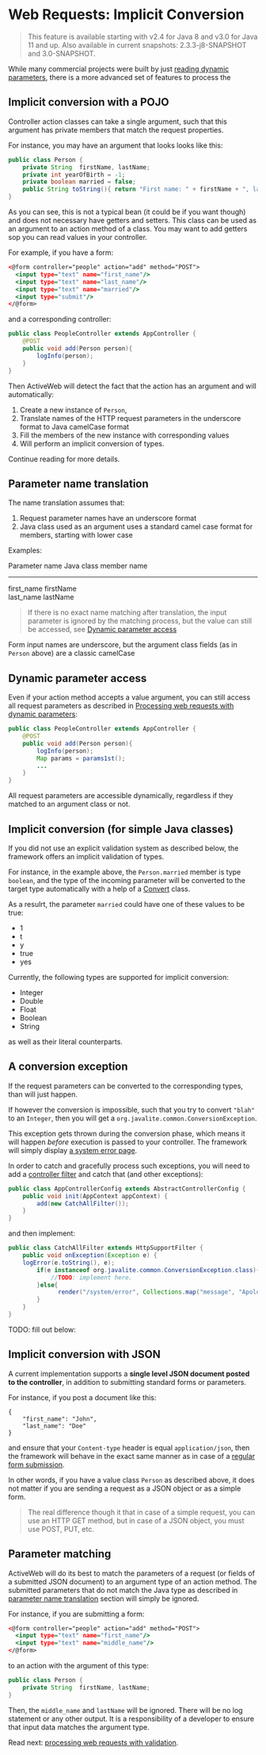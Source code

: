 <div class="page-header">
   <h1>Web Requests: Implicit Conversion</h1>
</div>

> This feature is available starting with v2.4 for Java 8 and v3.0 for Java 11 and up.
> Also available in current snapshots: 2.3.3-j8-SNAPSHOT and 3.0-SNAPSHOT.  



While many commercial projects were built by just [reading dynamic parameters](processing-web-requests-dynamic-parameters),
there is a more advanced set of features to process the   

## Implicit conversion with a POJO


Controller action classes can take  a single argument, such that this argument has private members that match the request properties. 

For instance,  you may have an argument that looks looks like this: 

~~~~ {.java  .numberLines}
public class Person {
    private String  firstName, lastName;
    private int yearOfBirth = -1;
    private boolean married = false;
    public String toString(){ return "First name: " + firstName + ", last name: " + lastName + ", married: " + married; }
}
~~~~

As you can see, this is not a typical bean (it could be if you want though) and does not necessary  have getters  and setters. 
This class can be used as an argument to an action method of a class. You may want to add getters sop you can  read values in your controller.  

For example, if you have a form: 

~~~~ {.html .numberLines}
<@form controller="people" action="add" method="POST"> 
  <input type="text" name="first_name"/>
  <input type="text" name="last_name"/>
  <input type="text" name="married"/>
  <input type="submit"/>
</@form>
~~~~

and a corresponding controller: 

~~~~{.java .numberLines}
public class PeopleController extends AppController {
    @POST
    public void add(Person person){
        logInfo(person);
    }
}
~~~~

Then ActiveWeb will detect the fact that the action  has an argument and will automatically: 

1. Create a  new instance of `Person`,
2. Translate names of the HTTP request  parameters in the underscore format to Java camelCase format   
3. Fill the members of the new instance with corresponding  values 
4. Will perform an implicit conversion  of types.   

Continue reading for more details.


## Parameter name translation  

The name  translation assumes that: 

1. Request parameter names have an underscore format
2. Java class used as an argument uses a standard camel case format for members, starting with lower case

Examples: 

Parameter name             Java class member name 
-------------------        -------------------------------
first_name                 firstName           
last_name                  lastName


> If there is no exact name matching after translation, the input parameter is ignored by the matching process, but the value 
can still be accessed, see  [Dynamic parameter access](#dynamic-parameter-access)


Form input names are underscore, but the argument class fields (as in `Person` above) are a classic camelCase 


## Dynamic parameter access

Even if your action method accepts a value argument, you can still access all request parameters as  described in 
[Processing web requests with dynamic parameters](processing-web-requests-dynamic-parameters): 

~~~~{.java .numberLines}
public class PeopleController extends AppController {
    @POST
    public void add(Person person){
        logInfo(person);
        Map params = params1st();
        ...
    }
}
~~~~

All request parameters are accessible dynamically, regardless if they matched to an argument class or not. 
 


## Implicit conversion (for simple Java classes)

If you did  not use an explicit validation system as described below, the framework offers an implicit validation of types.

For instance, in the example above, the `Person.married` member is type `boolean`, and the type of the incoming parameter 
will be converted to the target type automatically with a help of a [Convert](http://javalite.github.io/2.3.2-j8/org/javalite/common/Convert.html) class.

As a resulrt, the parameter `married` could have one of these values to be true: 

* 1 
* t
* y
* true
* yes


Currently, the following types are supported for implicit  conversion: 

* Integer
* Double
* Float
* Boolean
* String

as well as their literal counterparts.  


## A conversion exception


If the request parameters  can be converted to the  corresponding types, than will just happen.
 
If however the conversion is impossible, such that you try to convert `"blah"` to an `Integer`, 
then you will get a `org.javalite.common.ConversionException`. 

This exception gets thrown during the conversion phase, which means it will happen _before_  execution is passed to your controller. 
The framework will simply display [a system error page](/views#system-error-pages).  

In order to catch and gracefully process such exceptions, you will need to add a [controller filter](controller_filters) and catch that (and other exceptions):

~~~~{.java .numberLines}
public class AppControllerConfig extends AbstractControllerConfig {
    public void init(AppContext appContext) {
        add(new CatchAllFilter());
    }
} 
~~~~

and then implement:

~~~~{.java .numberLines}
public class CatchAllFilter extends HttpSupportFilter {
    public void onException(Exception e) {
    logError(e.toString(), e);
        if(e instanceof org.javalite.common.ConversionException.class){
            //TODO: implement here. 
        }else{
              render("/system/error", Collections.map("message", "Apologies for inconvenience");
        }
    }
} 
~~~~


TODO: fill out below:


## Implicit conversion with JSON 

A current implementation supports a **single level JSON document posted to the controller**, 
in addition to submitting standard forms or parameters. 

For instance,  if you  post a document like this: 

~~~~ {.javascript .numberLines}
{
    "first_name": "John",
    "last_name": "Doe"
}
~~~~

and  ensure that  your `Content-type` header is equal `application/json`, then the framework will behave in the 
exact  same manner as in case of a [regular form submission](#implicit-conversion-with-a-pojo). 


In other words, if you have a value class `Person` as described above, it does not matter if you are sending a request as a JSON 
object or as a simple form. 

> The real difference though it that in case of a simple request, you can  use an HTTP GET method, but in case of a JSON 
object,  you must use POST, PUT, etc.  
  

## Parameter matching 

ActiveWeb will do its best to match the parameters of a request  (or fields of a submitted JSON document) to an argument 
type of an action method. The submitted parameters that do  not match the Java type as described in 
[parameter name translation](#parameter-name-translation) section will simply be ignored. 

For instance, if you are submitting a form: 

~~~~ {.html .numberLines}
<@form controller="people" action="add" method="POST"> 
  <input type="text" name="first_name"/>
  <input type="text" name="middle_name"/>
</@form>
~~~~

to an action with the argument of this type: 

~~~~ {.java  .numberLines}
public class Person {
    private String  firstName, lastName;
}
~~~~

Then, the `middle_name` and `lastName` will be ignored. There will be no log statement or any other output. It is
a responsibility  of a developer to ensure that input data matches the argument type. 
 

Read next: [processing web requests with validation](processing_web_requests_with_validation).



